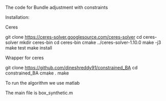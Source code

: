 The code for Bundle adjustment with constraints

Installation:

Ceres 

git clone https://ceres-solver.googlesource.com/ceres-solver
cd ceres-solver
mkdir ceres-bin
cd ceres-bin
cmake ../ceres-solver-1.10.0
make -j3
make test
make install

Wrapper for ceres

git clone https://github.com/dineshreddy91/constrained_BA
cd constrained_BA
cmake .
make

To run the algorithm we use matlab

The main file is box_synthetic.m




